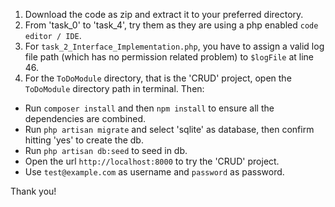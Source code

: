1. Download the code as zip and extract it to your preferred directory.
2. From 'task_0' to 'task_4', try them as they are using a php enabled `code editor / IDE`.
3. For `task_2_Interface_Implementation.php`, you have to assign a valid log file path (which has no permission related problem) to `$logFile` at line 46.
4. For the `ToDoModule` directory, that is the 'CRUD' project, open the `ToDoModule` directory path in terminal. Then:

- Run `composer install` and then `npm install` to ensure all the dependencies are combined.
- Run `php artisan migrate` and select 'sqlite' as database, then confirm hitting 'yes' to create the db.
- Run `php artisan db:seed` to seed in db.
- Open the url `http://localhost:8000` to try the 'CRUD' project.
- Use `test@example.com` as username and `password` as password.

Thank you!

